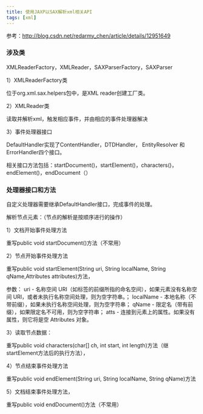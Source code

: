 ```yaml
---
title: 使用JAXP以SAX解析xml相关API
tags: [xml]
---
```


参考：http://blog.csdn.net/redarmy_chen/article/details/12951649

### 涉及类

XMLReaderFactory，XMLReader，SAXParserFactory，SAXParser

1）XMLReaderFactory类

位于org.xml.sax.helpers包中，是XML reader创建工厂类。

2）XMLReader类

读取并解析xml，触发相应事件，并由相应的事件处理器解决

3）事件处理器接口

DefaultHandler实现了ContentHandler，DTDHandler， EntityResolver 和 ErrorHandler四个接口。

相关接口方法包括：startDocument()，startElement()，characters()，endElement()，endDocument（）

### 处理器接口和方法

自定义处理器需要继承DefaultHandler接口，完成事件的处理。

解析节点元素：（节点的解析是按顺序进行的操作）

1）文档开始事件处理方法

重写public void startDocument()方法（不常用）

2）节点开始事件处理方法

重写public void startElement(String uri, String localName, String qName,Attributes attributes)方法，

参数：
uri - 名称空间 URI（如标签的前缀所指的命名空间），如果元素没有名称空间 URI，或者未执行名称空间处理，则为空字符串。；
localName - 本地名称（不带前缀），如果未执行名称空间处理，则为空字符串；
qName - 限定名（带有前缀），如果限定名不可用，则为空字符串；
atts - 连接到元素上的属性。如果没有属性，则它将是空 Attributes 对象。

3）读取节点数据：

重写public void characters(char[] ch, int start, int length)方法（继startElement方法后的执行方法），

4）节点结束事件处理方法

重写public void endElement(String uri, String localName, String qName)方法

5）文档结束事件处理方法，

重写public void endDocument()方法（不常用）